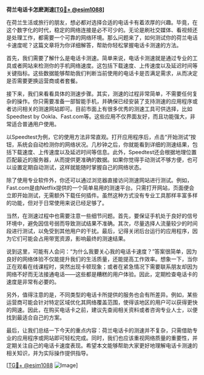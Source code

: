 **荷兰电话卡怎麽測速[[TG💪+ @esim1088](https://t.me/s/esim1088)]**

在荷兰生活或旅行的朋友，想必都对选择合适的电话卡有着浓厚的兴趣。毕竟，在这个数字化的时代，稳定的网络连接是必不可少的。无论是刷社交媒体、看视频还是处理工作，都需要一个可靠的网络环境。那么问题来了，如何测试你的荷兰电话卡速度呢？这篇文章将为你详细解答，帮助你轻松掌握电话卡测速的方法。

首先，我们需要了解什么是电话卡测速。简单来说，电话卡测速就是通过专业的工具或者网站来检测你的手机网络速度。这包括下载速度、上传速度以及延迟时间等关键指标。这些数据能够帮助我们判断当前使用的电话卡是否满足需求，从而决定是否需要更换运营商或者套餐。

接下来，我们来看看具体的测速步骤。其实，测速的过程非常简单，不需要任何复杂的操作。你只需要准备一部智能手机，并确保已经安装了支持测速的应用程序或者访问相关的测速网站即可。目前市面上有很多优秀的测速工具可供选择，比如Speedtest by Ookla、Fast.com等。这些应用不仅界面友好，而且功能强大，非常适合普通用户使用。

以Speedtest为例，它的使用方法非常直观。打开应用程序后，点击“开始测试”按钮，系统会自动检测你的网络状况。几秒钟之后，你就能看到详细的测速结果，包括下载速度、上传速度以及延迟时间等信息。此外，Speedtest还会根据地理位置匹配最近的服务器，从而提供更准确的数据。如果你觉得手动测试不够方便，也可以设置定期自动测试，这样就能随时掌握自己的网络状态。

除了使用专业软件外，你还可以通过浏览器直接访问测速网站进行测试。例如，Fast.com是由Netflix提供的一个简单易用的测速平台。只需打开网站，页面便会立即开始测试，无需额外下载任何插件。虽然这种方式没有专业工具那样丰富多样的功能，但对于日常使用来说已经足够了。

当然，在测速过程中也需要注意一些细节问题。首先，要保证手机处于良好的信号环境中，避免因信号弱而导致测试结果不准确。其次，尽量选择人流量较少的时间段进行测试，以免受到其他用户的干扰。最后，记得关闭后台运行的应用程序，因为它们可能会占用带宽资源，影响最终的测速结果。

说到这里，可能有人会问：“为什么我要关心我的电话卡速度？”答案很简单，因为良好的网络体验不仅能提升我们的生活质量，还能提高工作效率。想象一下，当你正在观看在线课程时，突然出现卡顿现象；或者在紧急情况下需要联系朋友却因为网络不好而无法接通电话——这些都是糟糕的用户体验。因此，定期检查电话卡的速度是非常有必要的。

另外，值得注意的是，不同类型的电话卡所提供的服务也会有所差异。例如，某些运营商可能会针对特定区域优化其网络覆盖范围，使得该地区的用户可以获得更快的网速。因此，在购买电话卡之前，建议先查阅相关资料或者咨询专业人士，以便找到最适合自己的方案。

最后，让我们总结一下今天的重点内容：荷兰电话卡的测速并不复杂，只需借助专业的应用程序或网站即可轻松完成。同时，我们也应该重视网络质量的重要性，并定期关注自己的电话卡速度表现。希望本文能够帮助大家更好地理解电话卡测速的相关知识，并为实际操作提供指导。

[[TG💪+ @esim1088](https://t.me/s/esim1088) ![Image](https://i.postimg.cc/4NQfJmqS/Snipaste-2025-05-13-00-14-12.png)]
